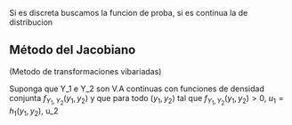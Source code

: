  Si es discreta buscamos la funcion de proba, si es continua la de distribucion

## Método del Jacobiano 
(Metodo de transformaciones vibariadas)

Suponga que Y_1 e Y_2 son V.A continuas con funciones de densidad conjunta $f_{Y_{1},Y_{2}}(y_{1}, y_{2})$ y que para todo $(y_1, y_{2})$ tal que $f_{Y_{1},Y_{2}}(y_{1}, y_{2})> 0$, $u_{1}=h_{1}(y_{1},y_{2})$, u_2